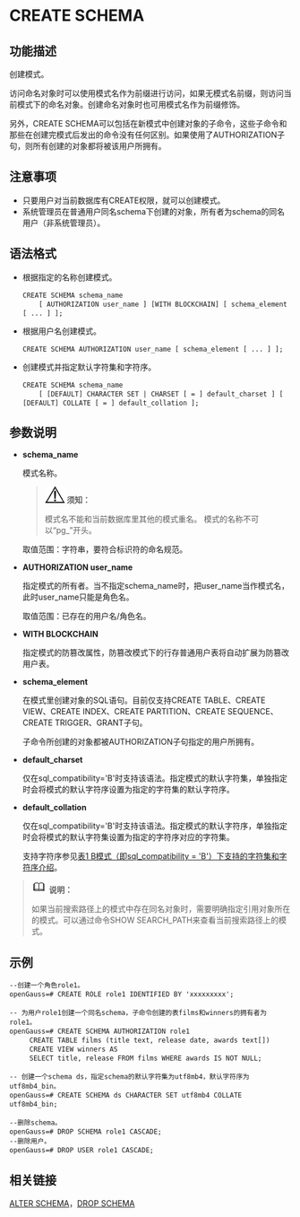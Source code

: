 # CREATE SCHEMA<a name="ZH-CN_TOPIC_0289901000"></a>

## 功能描述<a name="zh-cn_topic_0283137491_zh-cn_topic_0237122113_zh-cn_topic_0059777945_s8496918cf41f499098fc49523f02b0d8"></a>

创建模式。

访问命名对象时可以使用模式名作为前缀进行访问，如果无模式名前缀，则访问当前模式下的命名对象。创建命名对象时也可用模式名作为前缀修饰。

另外，CREATE SCHEMA可以包括在新模式中创建对象的子命令，这些子命令和那些在创建完模式后发出的命令没有任何区别。如果使用了AUTHORIZATION子句，则所有创建的对象都将被该用户所拥有。

## 注意事项<a name="zh-cn_topic_0283137491_zh-cn_topic_0237122113_zh-cn_topic_0059777945_s438fd9a3c5b84d16b7810533d50c71b9"></a>

-   只要用户对当前数据库有CREATE权限，就可以创建模式。
-   系统管理员在普通用户同名schema下创建的对象，所有者为schema的同名用户（非系统管理员）。

## 语法格式<a name="zh-cn_topic_0283137491_zh-cn_topic_0237122113_zh-cn_topic_0059777945_sf8fcd5db414748bcaa6b2f79f6247377"></a>

-   根据指定的名称创建模式。

    ```
    CREATE SCHEMA schema_name 
        [ AUTHORIZATION user_name ] [WITH BLOCKCHAIN] [ schema_element [ ... ] ];
    ```

-   根据用户名创建模式。

    ```
    CREATE SCHEMA AUTHORIZATION user_name [ schema_element [ ... ] ];
    ```

+ 创建模式并指定默认字符集和字符序。

  ```
  CREATE SCHEMA schema_name 
      [ [DEFAULT] CHARACTER SET | CHARSET [ = ] default_charset ] [ [DEFAULT] COLLATE [ = ] default_collation ];
  ```

  

## 参数说明<a name="zh-cn_topic_0283137491_zh-cn_topic_0237122113_zh-cn_topic_0059777945_s9930d6a2a74b406980e00129b1f4fe2c"></a>

-   **schema\_name**

    模式名称。

    >![](public_sys-resources/icon-notice.png) **须知：** 
    >
    >模式名不能和当前数据库里其他的模式重名。
    >模式的名称不可以“pg\_”开头。

    取值范围：字符串，要符合标识符的命名规范。

-   **AUTHORIZATION user\_name**

    指定模式的所有者。当不指定schema\_name时，把user\_name当作模式名，此时user\_name只能是角色名。

    取值范围：已存在的用户名/角色名。

-   **WITH BLOCKCHAIN**

    指定模式的防篡改属性，防篡改模式下的行存普通用户表将自动扩展为防篡改用户表。

-   **schema\_element**

    在模式里创建对象的SQL语句。目前仅支持CREATE TABLE、CREATE VIEW、CREATE INDEX、CREATE PARTITION、CREATE SEQUENCE、CREATE TRIGGER、GRANT子句。

    子命令所创建的对象都被AUTHORIZATION子句指定的用户所拥有。
    
- **default\_charset**

  仅在sql\_compatibility='B'时支持该语法。指定模式的默认字符集，单独指定时会将模式的默认字符序设置为指定的字符集的默认字符序。

- **default\_collation**

  仅在sql\_compatibility='B'时支持该语法。指定模式的默认字符序，单独指定时会将模式的默认字符集设置为指定的字符序对应的字符集。

  支持字符序参见[表1 B模式（即sql\_compatibility = 'B'）下支持的字符集和字符序介绍](CREATE-TABLE.md#table8163190152)。


>![](public_sys-resources/icon-note.png) **说明：** 
>
>如果当前搜索路径上的模式中存在同名对象时，需要明确指定引用对象所在的模式。可以通过命令SHOW SEARCH\_PATH来查看当前搜索路径上的模式。

## 示例<a name="zh-cn_topic_0283137491_zh-cn_topic_0237122113_zh-cn_topic_0059777945_s05e72232af5e4507aad1511c025d7617"></a>

```
--创建一个角色role1。
openGauss=# CREATE ROLE role1 IDENTIFIED BY 'xxxxxxxxx';

-- 为用户role1创建一个同名schema，子命令创建的表films和winners的拥有者为role1。
openGauss=# CREATE SCHEMA AUTHORIZATION role1
     CREATE TABLE films (title text, release date, awards text[])      
     CREATE VIEW winners AS         
     SELECT title, release FROM films WHERE awards IS NOT NULL;
     
-- 创建一个schema ds，指定schema的默认字符集为utf8mb4，默认字符序为utf8mb4_bin。
openGauss=# CREATE SCHEMA ds CHARACTER SET utf8mb4 COLLATE utf8mb4_bin;

--删除schema。
openGauss=# DROP SCHEMA role1 CASCADE;
--删除用户。
openGauss=# DROP USER role1 CASCADE;
```

## 相关链接<a name="zh-cn_topic_0283137491_zh-cn_topic_0237122113_zh-cn_topic_0059777945_sf210cb55e4884955b9809f27c7c55ce9"></a>

[ALTER SCHEMA](ALTER-SCHEMA.md)，[DROP SCHEMA](DROP-SCHEMA.md)


